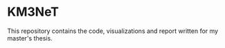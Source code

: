 # KM3NeT

This repository contains the code, visualizations and report written for my master's thesis.
